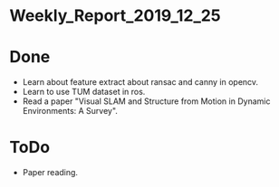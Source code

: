 Weekly_Report_2019_12_25
====

# Done

+ Learn about feature extract about ransac and canny in opencv.
+ Learn to use TUM dataset in ros.
+ Read a paper "Visual SLAM and Structure from Motion in Dynamic Environments: A Survey".

# ToDo

+ Paper reading.

